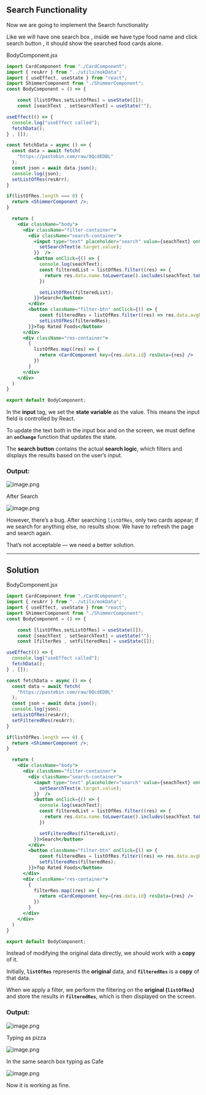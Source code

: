 ## Search Functionality

Now we are going to implement the Search functionality

Like we will have one search box , inside we have type food name and click search button , it should show the searched food cards alone.

BodyComponent.jsx

```jsx
import CardComponent from "./CardComponent";
import { resArr } from "../utils/mokData";
import { useEffect, useState } from "react";
import ShimmerComponent from "./ShimmerComponent";
const BodyComponent = () => {

    const [listOfRes,setListOfRes] = useState([]);
    const [seachText , setSearchText] = useState("");

useEffect(() => {
  console.log("useEffect called");
  fetchData();
} , []);

const fetchData = async () => {
  const data = await fetch(
    "https://pastebin.com/raw/0QcdEDBL"
  );
  const json = await data.json();
  console.log(json);
  setListOfRes(resArr);
}

if(listOfRes.length === 0) {
  return <ShimmerComponent />;
}

  return (
    <div className="body">
      <div className="filter-container">
        <div className="search-container">
          <input type="text" placeholder="search" value={seachText} onChange={(e) => {
            setSearchText(e.target.value);
          }}  />
          <button onClick={() => {
            console.log(seachText);
            const filteredList = listOfRes.filter((res) => {
              return res.data.name.toLowerCase().includes(seachText.toLowerCase());
            })

            setListOfRes(filteredList);
          }}>Search</button>
        </div>
        <button className="filter-btn" onClick={() => {
            const filteredRes = listOfRes.filter((res) => res.data.avgRating > 4);
            setListOfRes(filteredRes);
        }}>Top Rated Foods</button>
      </div>
      <div className="res-container">
        {
          listOfRes.map((res) => {
            return <CardComponent key={res.data.id} resData={res} />
          })
        }
      </div>
    </div>
  )
}

export default BodyComponent;
```

In the **input** tag, we set the **state variable** as the value. This means the input field is controlled by React.

To update the text both in the input box and on the screen, we must define an **`onChange`** function that updates the state.

The **search button** contains the actual **search logic**, which filters and displays the results based on the user’s input.

### Output:

![image.png](attachment:2b29480d-5d0f-4eec-a809-1347bc744b01:image.png)

After Search

![image.png](attachment:da59580f-764d-41c9-b016-abc9ff757065:image.png)

However, there’s a bug. After searching `listOfRes`, only two cards appear; if we search for anything else, no results show. We have to refresh the page and search again.

That’s not acceptable — we need a better solution.

---

## Solution

BodyComponent.jsx

```jsx
import CardComponent from "./CardComponent";
import { resArr } from "../utils/mokData";
import { useEffect, useState } from "react";
import ShimmerComponent from "./ShimmerComponent";
const BodyComponent = () => {

    const [listOfRes,setListOfRes] = useState([]);
    const [seachText , setSearchText] = useState("");
    const [filterRes , setFilteredRes] = useState([]);

useEffect(() => {
  console.log("useEffect called");
  fetchData();
} , []);

const fetchData = async () => {
  const data = await fetch(
    "https://pastebin.com/raw/0QcdEDBL"
  );
  const json = await data.json();
  console.log(json);
  setListOfRes(resArr);
  setFilteredRes(resArr);
}

if(listOfRes.length === 0) {
  return <ShimmerComponent />;
}

  return (
    <div className="body">
      <div className="filter-container">
        <div className="search-container">
          <input type="text" placeholder="search" value={seachText} onChange={(e) => {
            setSearchText(e.target.value);
          }}  />
          <button onClick={() => {
            console.log(seachText);
            const filteredList = listOfRes.filter((res) => {
              return res.data.name.toLowerCase().includes(seachText.toLowerCase());
            })

            setFilteredRes(filteredList);
          }}>Search</button>
        </div>
        <button className="filter-btn" onClick={() => {
            const filteredRes = listOfRes.filter((res) => res.data.avgRating > 4);
            setFilteredRes(filteredRes);
        }}>Top Rated Foods</button>
      </div>
      <div className="res-container">
        {
          filterRes.map((res) => {
            return <CardComponent key={res.data.id} resData={res} />
          })
        }
      </div>
    </div>
  )
}

export default BodyComponent;
```

Instead of modifying the original data directly, we should work with a **copy** of it.

Initially, **`listOfRes`** represents the **original** data, and **`filteredRes`** is a **copy** of that data.

When we apply a filter, we perform the filtering on the **original (`listOfRes`)** and store the results in **`filteredRes`**, which is then displayed on the screen.

### Output:

![image.png](attachment:bc62a303-3e53-4b64-8325-167a9f01c8e4:image.png)

Typing as pizza

![image.png](attachment:43ffef7a-05f2-4e4d-97e8-663f2a306c95:image.png)

In the same search box typing as Cafe

![image.png](attachment:bfef6d0a-cf2b-42d6-857f-513395caa4a8:image.png)

Now it is working as fine.